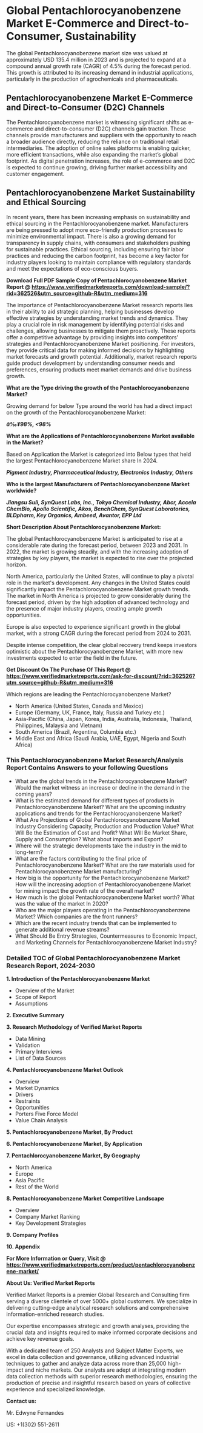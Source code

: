 <h1>Global Pentachlorocyanobenzene Market E-Commerce and Direct-to-Consumer, Sustainability</h1><p class=""><p>The global Pentachlorocyanobenzene market size was valued at approximately USD 135.4 million in 2023 and is projected to expand at a compound annual growth rate (CAGR) of 4.5% during the forecast period. This growth is attributed to its increasing demand in industrial applications, particularly in the production of agrochemicals and pharmaceuticals.</p><h2>Pentachlorocyanobenzene Market E-Commerce and Direct-to-Consumer (D2C) Channels</h2><p>The Pentachlorocyanobenzene market is witnessing significant shifts as e-commerce and direct-to-consumer (D2C) channels gain traction. These channels provide manufacturers and suppliers with the opportunity to reach a broader audience directly, reducing the reliance on traditional retail intermediaries. The adoption of online sales platforms is enabling quicker, more efficient transactions, while also expanding the market’s global footprint. As digital penetration increases, the role of e-commerce and D2C is expected to continue growing, driving further market accessibility and customer engagement.</p><h2>Pentachlorocyanobenzene Market Sustainability and Ethical Sourcing</h2><p>In recent years, there has been increasing emphasis on sustainability and ethical sourcing in the Pentachlorocyanobenzene market. Manufacturers are being pressed to adopt more eco-friendly production processes to minimize environmental impact. There is also a growing demand for transparency in supply chains, with consumers and stakeholders pushing for sustainable practices. Ethical sourcing, including ensuring fair labor practices and reducing the carbon footprint, has become a key factor for industry players looking to maintain compliance with regulatory standards and meet the expectations of eco-conscious buyers.</p></p><p class=""><strong>Download Full PDF Sample Copy of Pentachlorocyanobenzene Market Report @ <a href="https://www.verifiedmarketreports.com/download-sample/?rid=362526&utm_source=github-R&utm_medium=316" target="_blank">https://www.verifiedmarketreports.com/download-sample/?rid=362526&utm_source=github-R&utm_medium=316</a></strong></p><p>The importance of&nbsp;Pentachlorocyanobenzene Market research reports lies in their ability to aid strategic planning, helping businesses develop effective strategies by understanding market trends and dynamics. They play a crucial role in risk management by identifying potential risks and challenges, allowing businesses to mitigate them proactively. These reports offer a competitive advantage by providing insights into competitors' strategies and Pentachlorocyanobenzene Market positioning. For investors, they provide critical data for making informed decisions by highlighting market forecasts and growth potential. Additionally, market research reports guide product development by understanding consumer needs and preferences, ensuring products meet market demands and drive business growth.</p><p><strong>What are the&nbsp;Type driving the growth of the Pentachlorocyanobenzene Market?</strong></p><p id="" class="">Growing demand for below Type around the world has had a direct impact on the growth of the Pentachlorocyanobenzene Market:</p><p class=""><em><strong>â‰¥98%, <98%</strong></em></p><p class=""><strong>What are the&nbsp;Applications&nbsp;of Pentachlorocyanobenzene Market available in the Market?</strong></p><p id="" class="">Based on Application the Market is categorized into Below types that held the largest Pentachlorocyanobenzene Market share In 2024.</p><p class=""><em><strong>Pigment Industry, Pharmaceutical Industry, Electronics Industry, Others</strong></em></p><p class=""><strong>Who is the largest Manufacturers of Pentachlorocyanobenzene Market worldwide?</strong></p><p><em><strong>Jiangsu Suli, SynQuest Labs, Inc., Tokyo Chemical Industry, Abcr, Accela ChemBio, Apollo Scientific, Akos, BenchChem, SynQuest Laboratories, BLDpharm, Key Organics, Ambeed, Avantor, EPP Ltd</strong></em></p><p id="" class=""><strong>Short Description About Pentachlorocyanobenzene Market:</strong></p><p>The global Pentachlorocyanobenzene Market is anticipated to rise at a considerable rate during the forecast period, between 2023 and 2031. In 2022, the market is growing steadily, and with the increasing adoption of strategies by key players, the market is expected to rise over the projected horizon.</p><p>North America, particularly the United States, will continue to play a pivotal role in the market's development. Any changes in the United States could significantly impact the Pentachlorocyanobenzene Market growth trends. The market in North America is projected to grow considerably during the forecast period, driven by the high adoption of advanced technology and the presence of major industry players, creating ample growth opportunities.</p><p>Europe is also expected to experience significant growth in the global market, with a strong CAGR during the forecast period from 2024 to 2031.</p><p>Despite intense competition, the clear global recovery trend keeps investors optimistic about the Pentachlorocyanobenzene Market, with more new investments expected to enter the field in the future.</p><p id="" class=""><strong>Get Discount On The Purchase Of This Report @ <a href="https://www.verifiedmarketreports.com/ask-for-discount/?rid=362526?utm_source=github-R&utm_medium=316" target="_blank">https://www.verifiedmarketreports.com/ask-for-discount/?rid=362526?utm_source=github-R&utm_medium=316</a></strong></p><p class="">Which regions are leading the Pentachlorocyanobenzene Market?</p><ul><li>North America (United States, Canada and Mexico)</li><li>Europe (Germany, UK, France, Italy, Russia and Turkey etc.)</li><li>Asia-Pacific (China, Japan, Korea, India, Australia, Indonesia, Thailand, Philippines, Malaysia and Vietnam)</li><li>South America (Brazil, Argentina, Columbia etc.)</li><li>Middle East and Africa (Saudi Arabia, UAE, Egypt, Nigeria and South Africa)</li></ul><h3 id="" class="">This Pentachlorocyanobenzene Market Research/Analysis Report Contains Answers to your following Questions</h3><ul><li>What are the global trends in the Pentachlorocyanobenzene Market? Would the market witness an increase or decline in the demand in the coming years?</li><li>What is the estimated demand for different types of products in Pentachlorocyanobenzene Market? What are the upcoming industry applications and trends for the Pentachlorocyanobenzene Market?</li><li>What Are Projections of Global Pentachlorocyanobenzene Market Industry Considering Capacity, Production and Production Value? What Will Be the Estimation of Cost and Profit? What Will Be Market Share, Supply and Consumption? What about imports and Export?</li><li>Where will the strategic developments take the industry in the mid to long-term?</li><li>What are the factors contributing to the final price of Pentachlorocyanobenzene Market? What are the raw materials used for Pentachlorocyanobenzene Market manufacturing?</li><li>How big is the opportunity for the Pentachlorocyanobenzene Market? How will the increasing adoption of Pentachlorocyanobenzene Market for mining impact the growth rate of the overall market?</li><li>How much is the global Pentachlorocyanobenzene Market worth? What was the value of the market In 2020?</li><li>Who are the major players operating in the Pentachlorocyanobenzene Market? Which companies are the front runners?</li><li>Which are the recent industry trends that can be implemented to generate additional revenue streams?</li><li>What Should Be Entry Strategies, Countermeasures to Economic Impact, and Marketing Channels for Pentachlorocyanobenzene Market Industry?</li></ul><h3 id="" class="">Detailed TOC of Global Pentachlorocyanobenzene Market Research Report, 2024-2030</h3><p id="" class=""><strong>1. Introduction of the Pentachlorocyanobenzene Market</strong></p><ul><li>Overview of the Market</li><li>Scope of Report</li><li>Assumptions</li></ul><p id="" class=""><strong>2. Executive Summary</strong></p><p id="" class=""><strong>3. Research Methodology of Verified Market Reports</strong></p><ul><li>Data Mining</li><li>Validation</li><li>Primary Interviews</li><li>List of Data Sources</li></ul><p id="" class=""><strong>4. Pentachlorocyanobenzene Market Outlook</strong></p><ul><li>Overview</li><li>Market Dynamics</li><li>Drivers</li><li>Restraints</li><li>Opportunities</li><li>Porters Five Force Model</li><li>Value Chain Analysis</li></ul><p id="" class=""><strong>5. Pentachlorocyanobenzene Market, By Product</strong></p><p id="" class=""><strong>6. Pentachlorocyanobenzene Market, By Application</strong></p><p id="" class=""><strong>7. Pentachlorocyanobenzene Market, By Geography</strong></p><ul><li>North America</li><li>Europe</li><li>Asia Pacific</li><li>Rest of the World</li></ul><p id="" class=""><strong>8. Pentachlorocyanobenzene Market Competitive Landscape</strong></p><ul><li>Overview</li><li>Company Market Ranking</li><li>Key Development Strategies</li></ul><p id="" class=""><strong>9. Company Profiles</strong></p><p id="" class=""><strong>10. Appendix</strong></p><p id="" class=""><strong>For More Information or Query, Visit @ <a href="https://www.verifiedmarketreports.com/product/pentachlorocyanobenzene-market/" target="_blank">https://www.verifiedmarketreports.com/product/pentachlorocyanobenzene-market/</a></strong></p><p id="" class=""><strong>About Us: Verified Market Reports</strong></p><p id="" class="">Verified Market Reports is a premier Global Research and Consulting firm serving a diverse clientele of over 5000+ global customers. We specialize in delivering cutting-edge analytical research solutions and comprehensive information-enriched research studies.</p><p id="" class="">Our expertise encompasses strategic and growth analyses, providing the crucial data and insights required to make informed corporate decisions and achieve key revenue goals.</p><p id="" class="">With a dedicated team of 250 Analysts and Subject Matter Experts, we excel in data collection and governance, utilizing advanced industrial techniques to gather and analyze data across more than 25,000 high-impact and niche markets. Our analysts are adept at integrating modern data collection methods with superior research methodologies, ensuring the production of precise and insightful research based on years of collective experience and specialized knowledge.</p><p id="" class=""><strong>Contact us:</strong></p><p id="" class="">Mr. Edwyne Fernandes</p><p id="" class="">US: +1(302) 551-2611</p>